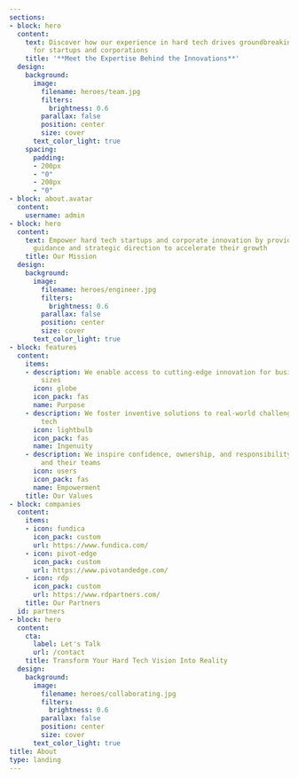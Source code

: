 ```yaml
---
sections:
- block: hero
  content:
    text: Discover how our experience in hard tech drives groundbreaking solutions
      for startups and corporations
    title: '**Meet the Expertise Behind the Innovations**'
  design:
    background:
      image:
        filename: heroes/team.jpg
        filters:
          brightness: 0.6
        parallax: false
        position: center
        size: cover
      text_color_light: true
    spacing:
      padding:
      - 200px
      - "0"
      - 200px
      - "0"
- block: about.avatar
  content:
    username: admin
- block: hero
  content:
    text: Empower hard tech startups and corporate innovation by providing expert
      guidance and strategic direction to accelerate their growth
    title: Our Mission
  design:
    background:
      image:
        filename: heroes/engineer.jpg
        filters:
          brightness: 0.6
        parallax: false
        position: center
        size: cover
      text_color_light: true
- block: features
  content:
    items:
    - description: We enable access to cutting-edge innovation for businesses of all
        sizes
      icon: globe
      icon_pack: fas
      name: Purpose
    - description: We foster inventive solutions to real-world challenges in hard
        tech
      icon: lightbulb
      icon_pack: fas
      name: Ingenuity
    - description: We inspire confidence, ownership, and responsibility in our clients
        and their teams
      icon: users
      icon_pack: fas
      name: Empowerment
    title: Our Values
- block: companies
  content:
    items:
    - icon: fundica
      icon_pack: custom
      url: https://www.fundica.com/
    - icon: pivot-edge
      icon_pack: custom
      url: https://www.pivotandedge.com/
    - icon: rdp
      icon_pack: custom
      url: https://www.rdpartners.com/
    title: Our Partners
  id: partners
- block: hero
  content:
    cta:
      label: Let's Talk
      url: /contact
    title: Transform Your Hard Tech Vision Into Reality
  design:
    background:
      image:
        filename: heroes/collaborating.jpg
        filters:
          brightness: 0.6
        parallax: false
        position: center
        size: cover
      text_color_light: true
title: About
type: landing
---
```

